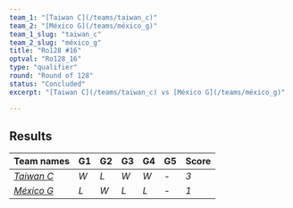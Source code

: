 ```yaml
---
team_1: "[Taiwan C](/teams/taiwan_c)"
team_2: "[México G](/teams/méxico_g)"
team_1_slug: "taiwan_c"
team_2_slug: "méxico_g"
title: "Ro128 #16"
optval: "Ro128_16"
type: "qualifier"
round: "Round of 128"
status: "Concluded"
excerpt: "[Taiwan C](/teams/taiwan_c) vs [México G](/teams/méxico_g)"

---
```

## Results

| Team names | G1 | G2 | G3 | G4 | G5 | Score |
| -- | -- | -- | -- | -- | -- | -- |
| *[Taiwan C](/teams/taiwan_c)* | *W* | *L* | *W* | *W* | *-* | *3* |
| *[México G](/teams/méxico_g)* | *L* | *W* | *L* | *L* | *-* | *1* |
